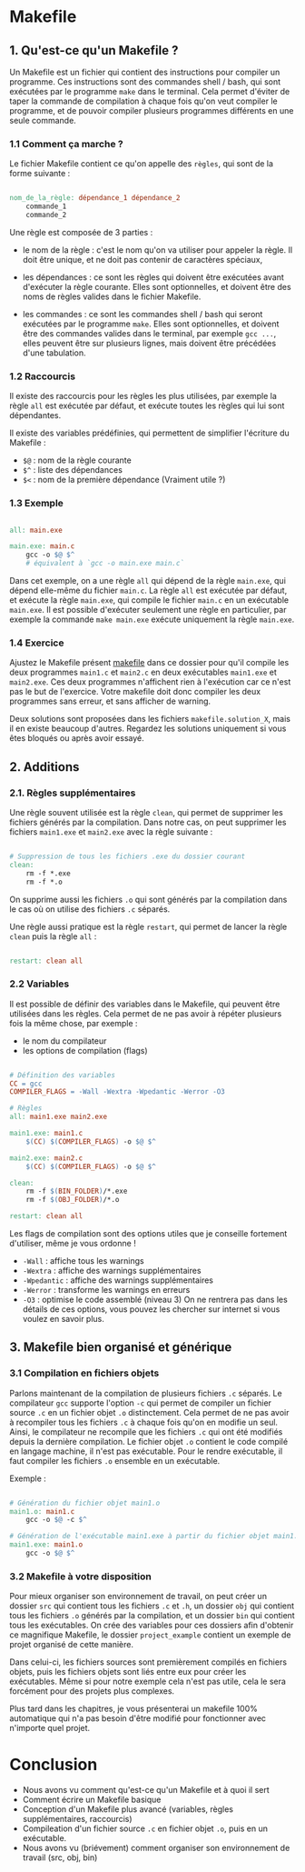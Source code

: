 
# Makefile

## 1. Qu'est-ce qu'un Makefile ?
Un Makefile est un fichier qui contient des instructions pour compiler un programme.
Ces instructions sont des commandes shell / bash, qui sont exécutées par le programme `make` dans le terminal.
Cela permet d'éviter de taper la commande de compilation à chaque fois qu'on veut compiler le programme,
et de pouvoir compiler plusieurs programmes différents en une seule commande.



### 1.1 Comment ça marche ?
Le fichier Makefile contient ce qu'on appelle des `règles`, qui sont de la forme suivante :
```makefile

nom_de_la_règle: dépendance_1 dépendance_2
	commande_1
	commande_2

```
Une règle est composée de 3 parties :

- le nom de la règle : c'est le nom qu'on va utiliser pour appeler la règle.
Il doit être unique, et ne doit pas contenir de caractères spéciaux,

- les dépendances : ce sont les règles qui doivent être exécutées avant d'exécuter la règle courante.
Elles sont optionnelles, et doivent être des noms de règles valides dans le fichier Makefile.

- les commandes : ce sont les commandes shell / bash qui seront exécutées par le programme `make`.
Elles sont optionnelles, et doivent être des commandes valides dans le terminal, par exemple `gcc ...`,
elles peuvent être sur plusieurs lignes, mais doivent être précédées d'une tabulation.

### 1.2 Raccourcis
Il existe des raccourcis pour les règles les plus utilisées, par exemple la règle `all` est exécutée par défaut,
et exécute toutes les règles qui lui sont dépendantes.

Il existe des variables prédéfinies, qui permettent de simplifier l'écriture du Makefile :
- `$@` : nom de la règle courante
- `$^` : liste des dépendances
- `$<` : nom de la première dépendance (Vraiment utile ?)

### 1.3 Exemple
```makefile

all: main.exe

main.exe: main.c
	gcc -o $@ $^
	# équivalent à `gcc -o main.exe main.c`

```
Dans cet exemple, on a une règle `all` qui dépend de la règle `main.exe`, qui dépend elle-même du fichier `main.c`.
La règle `all` est exécutée par défaut, et exécute la règle `main.exe`, qui compile le fichier `main.c` en un exécutable `main.exe`.
Il est possible d'exécuter seulement une règle en particulier, par exemple la commande
`make main.exe` exécute uniquement la règle `main.exe`.

### 1.4 Exercice
Ajustez le Makefile présent [makefile](makefile) dans ce dossier pour qu'il compile les deux programmes `main1.c` et `main2.c`
en deux exécutables `main1.exe` et `main2.exe`.
Ces deux programmes n'affichent rien à l'exécution car ce n'est pas le but de l'exercice.
Votre makefile doit donc compiler les deux programmes sans erreur, et sans afficher de warning.

Deux solutions sont proposées dans les fichiers `makefile.solution_X`, mais il en existe beaucoup d'autres.
Regardez les solutions uniquement si vous êtes bloqués ou après avoir essayé.



## 2. Additions
### 2.1. Règles supplémentaires
Une règle souvent utilisée est la règle `clean`, qui permet de supprimer les fichiers générés par la compilation.
Dans notre cas, on peut supprimer les fichiers `main1.exe` et `main2.exe` avec la règle suivante :

```makefile

# Suppression de tous les fichiers .exe du dossier courant
clean:
	rm -f *.exe
	rm -f *.o

```
On supprime aussi les fichiers `.o` qui sont générés par la compilation
dans le cas où on utilise des fichiers `.c` séparés.

Une règle aussi pratique est la règle `restart`, qui permet de lancer la règle `clean` puis la règle `all` :

```makefile

restart: clean all

```

### 2.2 Variables
Il est possible de définir des variables dans le Makefile, qui peuvent être utilisées dans les règles.
Cela permet de ne pas avoir à répéter plusieurs fois la même chose, par exemple :
- le nom du compilateur
- les options de compilation (flags)

```makefile

# Définition des variables
CC = gcc
COMPILER_FLAGS = -Wall -Wextra -Wpedantic -Werror -O3

# Règles
all: main1.exe main2.exe

main1.exe: main1.c
	$(CC) $(COMPILER_FLAGS) -o $@ $^

main2.exe: main2.c
	$(CC) $(COMPILER_FLAGS) -o $@ $^

clean:
	rm -f $(BIN_FOLDER)/*.exe
	rm -f $(OBJ_FOLDER)/*.o

restart: clean all

```
Les flags de compilation sont des options utiles que je conseille fortement d'utiliser, même je vous ordonne !
- `-Wall` : affiche tous les warnings
- `-Wextra` : affiche des warnings supplémentaires
- `-Wpedantic` : affiche des warnings supplémentaires
- `-Werror` : transforme les warnings en erreurs
- `-O3` : optimise le code assemblé (niveau 3)
On ne rentrera pas dans les détails de ces options, vous pouvez les chercher sur internet si vous voulez en savoir plus.



## 3. Makefile bien organisé et générique
### 3.1 Compilation en fichiers objets
Parlons maintenant de la compilation de plusieurs fichiers `.c` séparés.
Le compilateur `gcc` supporte l'option `-c` qui permet de compiler un fichier source `.c` en un fichier objet `.o` distinctement.
Cela permet de ne pas avoir à recompiler tous les fichiers `.c` à chaque fois qu'on en modifie un seul.
Ainsi, le compilateur ne recompile que les fichiers `.c` qui ont été modifiés depuis la dernière compilation.
Le fichier objet `.o` contient le code compilé en langage machine, il n'est pas exécutable.
Pour le rendre exécutable, il faut compiler les fichiers `.o` ensemble en un exécutable.

Exemple :
```makefile

# Génération du fichier objet main1.o
main1.o: main1.c
	gcc -o $@ -c $^

# Génération de l'exécutable main1.exe à partir du fichier objet main1.o
main1.exe: main1.o
	gcc -o $@ $^

```

### 3.2 Makefile à votre disposition
Pour mieux organiser son environnement de travail, on peut créer un dossier `src` qui contient tous les fichiers `.c` et `.h`,
un dossier `obj` qui contient tous les fichiers `.o` générés par la compilation, et un dossier `bin` qui contient tous les exécutables.
On crée des variables pour ces dossiers afin d'obtenir ce magnifique Makefile,
le dossier `project_example` contient un exemple de projet organisé de cette manière.

Dans celui-ci, les fichiers sources sont premièrement compilés en fichiers objets, puis les fichiers objets sont liés entre eux pour créer les exécutables. Même si pour notre exemple cela n'est pas utile, cela le sera forcément pour des projets plus complexes.

Plus tard dans les chapitres, je vous présenterai un makefile 100% automatique
qui n'a pas besoin d'être modifié pour fonctionner avec n'importe quel projet.



# Conclusion
- Nous avons vu comment qu'est-ce qu'un Makefile et à quoi il sert
- Comment écrire un Makefile basique
- Conception d'un Makefile plus avancé (variables, règles supplémentaires, raccourcis)
- Compileation d'un fichier source `.c` en fichier objet `.o`, puis en un exécutable.
- Nous avons vu (briévement) comment organiser son environnement de travail (src, obj, bin)




